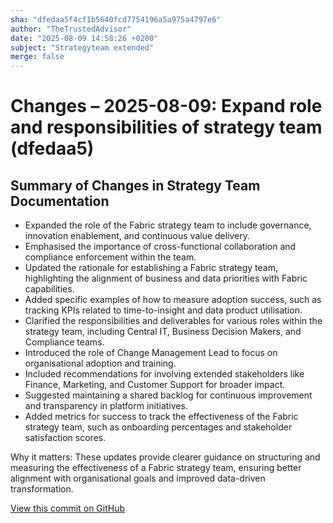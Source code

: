 ```yaml
---
sha: "dfedaa5f4cf1b5640fcd7754196a5a975a4797e6"
author: "TheTrustedAdvisor"
date: "2025-08-09 14:58:26 +0200"
subject: "Strategyteam extended"
merge: false
---
```


# Changes – 2025-08-09: Expand role and responsibilities of strategy team (dfedaa5)

## Summary of Changes in Strategy Team Documentation

- Expanded the role of the Fabric strategy team to include governance, innovation enablement, and continuous value delivery.
- Emphasised the importance of cross-functional collaboration and compliance enforcement within the team.
- Updated the rationale for establishing a Fabric strategy team, highlighting the alignment of business and data priorities with Fabric capabilities.
- Added specific examples of how to measure adoption success, such as tracking KPIs related to time-to-insight and data product utilisation.
- Clarified the responsibilities and deliverables for various roles within the strategy team, including Central IT, Business Decision Makers, and Compliance teams.
- Introduced the role of Change Management Lead to focus on organisational adoption and training.
- Included recommendations for involving extended stakeholders like Finance, Marketing, and Customer Support for broader impact.
- Suggested maintaining a shared backlog for continuous improvement and transparency in platform initiatives.
- Added metrics for success to track the effectiveness of the Fabric strategy team, such as onboarding percentages and stakeholder satisfaction scores.

Why it matters: These updates provide clearer guidance on structuring and measuring the effectiveness of a Fabric strategy team, ensuring better alignment with organisational goals and improved data-driven transformation.

[View this commit on GitHub](https://github.com/TheTrustedAdvisor/FabricAdoptionFramework/commit/dfedaa5f4cf1b5640fcd7754196a5a975a4797e6)

